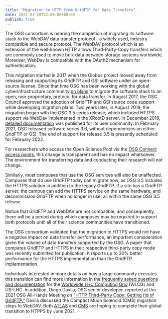 ```yaml
---
title: "Migration to HTTP from GridFTP for Data Transfers" 
date: 2021-03-20T12:00:00+00:00
publish: true
--- 
```

The OSG consortium is nearing the completion of migrating its software stack to the WebDAV data transfer protocol - a widely used, industry-compatible and secure protocol. The WebDAV protocol which is an extension of the well-known HTTP allows Third-Party-Copy transfers which are commonly used to move bulk data between storage systems worldwide. Moreover, WebDav is compatible with the OAuth2 mechanism for authentication. 

This migration started in 2017 when the Globus project moved away from releasing and supporting its GridFTP and GSI software under an open-source license. Since that time OSG has been working with the global cyberinfrastructure community [on plans](https://osg-htc.org/technology/policy/gridftp-gsi-migration/) to migrate the software stack to an open, non-proprietary, protocol for data transfer. In August 2017, the OSG Council approved the adoption of GridFTP and GSI source code support while developing migration plans. Two years later, in August 2019, the migration began with the OSG 3.5 series release, which included HTTPS support via WebDav implemented in the XRootD server. In December 2019, [detailed documentation](https://osg-htc.org/technology/policy/gridftp-gsi-migration/) was published for its user community. In February 2021, OSG released software series 3.6, without dependencies on either GridFTP or GSI. The end of support for release 3.5 is presently scheduled for February 2022. 

For researchers who access the Open Science Pool via the [OSG Connect access points](https://connect.osg-htc.org/), this change is transparent and has no impact whatsoever. The environment for transferring data and conducting their research will not change.  

Similarly, most campuses that use the OSG services will also be unaffected. Campuses that do use GridFTP today can migrate now, as OSG 3.5 includes the HTTPS solution in addition to the legacy GridFTP. If a site has a GridFTP server, the campus can add the HTTPS service on the same hardware, and decommission GridFTP when no longer in use, all within the same OSG 3.5 release.

Notice that GridFTP and WebDAV are not compatible, and consequently, there will be a period during which campuses may be required to support both protocols until all of their science communities have transitioned. 

The OSG consortium validated that the migration to HTTPS would not have a negative impact on data transfer performance, an important consideration given the volume of data transfers supported by the OSG. A paper that compares GridFTP and HTTPS in their respective third-party copy mode was recently submitted for publication. It reports up to 30% better performance for the HTTPS implementation than the GridFTP implementation. 

Individuals interested in more details on how a large community executes this transition can find more information in the [frequently asked questions and documentation](https://osg-htc.org/technology/policy/gridftp-gsi-migration/) for the  [Worldwide LHC Computing Grid](https://wlcg.web.cern.ch/) (WLCG) and US-LHC. In addition, Diego Davila, OSG senior developer, reported at the 2021 OSG All-Hands Meeting on ["HTTP Third-Party Copy: Getting rid of GridFTP.”](https://indico.fnal.gov/event/47040/contributions/208459/) Davila discussed the Compact Muon Solenoid (CMS) migration steps to WebDAV. Both [ATLAS](https://atlas.cern/) and [CMS](https://home.cern/science/experiments/cms) are hoping to complete their global transition to HTPPS by June 2021. 
